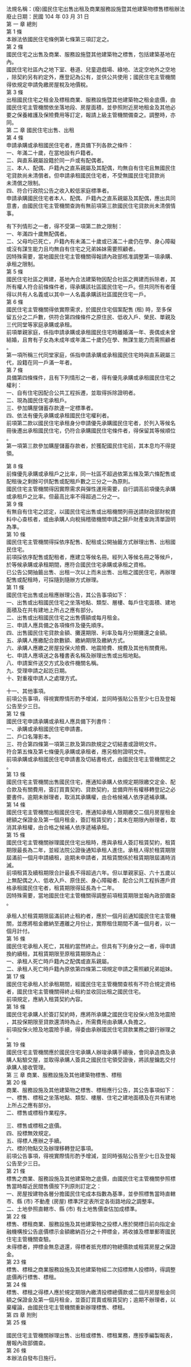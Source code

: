 法規名稱：(廢)國民住宅出售出租及商業服務設施暨其他建築物標售標租辦法  
廢止日期：民國 104 年 03 月 31 日  
第 一 章 總則  
第 1 條  
本辦法依國民住宅條例第七條第三項訂定之。  
第 2 條  
國民住宅之出售及商業、服務設施暨其他建築物之標售，包括建築基地在  
內。  
國民住宅社區內之地下室、巷道、兒童遊戲場、綠地、法定空地外之空地  
，除契約另有約定外，應登記為公有，並供公共使用；國民住宅主管機關  
得依規定申請免繳房屋稅及地價稅。  
第 3 條  
出租國民住宅之租金及標租商業、服務設施暨其他建築物之租金底價，由  
國民住宅主管機關依坐落地段、房屋面積，並參照附近房地租金及其他必  
要之保養維護及保險費用等訂定，報請上級主管機關備查之。調整時，亦  
同。  
第 二 章 國民住宅出售、出租  
第 4 條  
申請承購或承租國民住宅者，應具備下列各款之條件：  
一、年滿二十歲，在當地設有戶籍者。  
二、與直系親屬設籍於同一戶或有配偶者。  
三、本人、配偶、戶籍內之直系親屬及其配偶，均無自有住宅且無國民住  
宅貸款尚未清償者。但申請承租國民住宅者，不受無國民住宅貸款尚  
未清償之限制。  
四、符合行政院公告之收入較低家庭標準者。  
申請承購國民住宅者本人、配偶、戶籍內之直系親屬及其配偶，應出具同  
意書，由國民住宅主管機關查詢有無前項第三款國民住宅貸款尚未清償情  
事。  


有下列情形之一者，得不受第一項第二款之限制：  
一、年滿四十歲無配偶者。  
二、父母均已死亡，戶籍內有未滿二十歲或已滿二十歲仍在學、身心障礙  
或沒有謀生能力且均無自有住宅之兄弟姊妹需要照顧者。  
因特殊需要，當地國民住宅主管機關得報請內政部核准調整第一項承購、  
承租之限制。  
第 5 條  
國民住宅社區之興建，基地內合法建築物因配合社區之興建而拆除者，其  
所有權人符合前條條件者，得承購該社區國民住宅一戶。但共同所有者僅  
得以共有人名義或以其中一人名義承購該社區國民住宅一戶。  
第 6 條  
國民住宅主管機關得依實際需求，於國民住宅個案配售 (租) 時，至多保  
留五分之二戶數，供符合第四條條件之原住民、低收入戶、榮民、單親及  
三代同堂等家庭承購或承租。  
前項單親家庭，係指申請承購或承租國民住宅時離婚滿一年、喪偶或未曾  
結婚，且育有子女為未成年或年滿二十歲仍在學、無謀生能力而需照顧者  
。  
第一項所稱三代同堂家庭，係指申請承購或承租國民住宅時與直系親屬三  
代，設籍在同一戶滿一年者。  
第 7 條  
具備第四條條件，且有下列情形之一者，得有優先承購或承租國民住宅之  
權利：  
一、自有住宅因配合公共工程拆遷，並取得拆除證明者。  
二、現為國民住宅承租戶。  
三、參加購屋儲蓄存款達一定標準者。  
四、依法有優先承購或承租國民住宅權利者。  
前項第二款以國民住宅承租身分申請優先承購國民住宅者，於列入等候名  
冊後遷出承租國民住宅，仍符合承購國民住宅條件者，得保留其等候順位  
。  
第一項第三款參加購屋儲蓄存款者，於獲配國民住宅前，其本息均不得提  
領。  


第 8 條  
前條優先承購或承租戶之比率，同一社區不超過依第五條及第六條配售或  
配租後之剩餘可供配售或配租戶數之三分之一為原則。  
國民住宅主管機關得因實際需求與彈性運用需要，自行調高前項優先承購  
或承租戶之比率。但最高比率不得超過二分之一。  
第 9 條  
有無自有住宅之認定，以國民住宅出售或出租機關列冊送請財政部財稅資  
料中心查核者，或由承購人向稅捐稽徵機關申請之歸戶財產查詢清單證明  
為準。  
第 10 條  
國民住宅主管機關得採依序配售、配租或公開抽籤方式辦理出售、出租國  
民住宅。  
前項採依序配售或配租者，應建立等候名冊。經列入等候名冊之等候戶，  
於等候承購或承租期間，應符合國民住宅承購或承租之資格。  
已公告公開抽籤出售、出租一次以上而未出售、出租之國民住宅，再辦理  
配售或配租時，可採隨到隨辦方式辦理。  
第 11 條  
國民住宅出售或出租應辦理公告，其公告事項如下：  
一、出售或出租國民住宅之坐落地點、類型、層樓、每戶住宅面積、建地  
面積及在共有建地上所占之應有部分。  
二、出售或出租國民住宅之出售價額或每月租金。  
三、申請人應具備之各項條件及優先順序。  
四、出售國民住宅貸款金額、攤還期限、利率及每月分期攤還之金額。  
五、承購人應繳配合款數額、繳納期限及繳納方式。  
六、承購人應繳之房屋投保火險費、地震險費、規費及其他有關費用。  
七、申請人應填送之各種書表名稱及辦理出售或出租地點。  
八、申請案件送交方式及收件機關名稱。  
九、受理申請之起訖日期。  
十、對重複申請人之處理方式。  


十一、其他事項。  
前項公告事項，得視實際情形酌予增減，並同時張貼公告至少七日及登報  
公告至少三日。  
第 12 條  
國民住宅申請承購或承租人應具備下列書件：  
一、承購或承租國民住宅申請書。  
二、戶口名簿影本。  
三、符合第四條第一項第三款及第四款規定之切結書或證明文件。  
符合第五條及第七條優先承購或承租者，應另檢附證明文件。  
前項承購或承租國民住宅申請書及切結書格式，由國民住宅主管機關定之  
。  
第 13 條  
國民住宅主管機關出售國民住宅，應通知承購人依規定期限繳交定金、配  
合款及有關費用，簽訂買賣契約、貸款契約，並備齊所有權移轉登記之必  
要書件。逾期未辦理者，取消其承購權，由合格候補人依序遞補承購。  
第 14 條  
國民住宅主管機關出租國民住宅，應通知承租人限期繳交二個月房屋租金  
總額之保證金及第一個月租金，簽訂租賃契約；其未在期限內辦理者，取  
消其承租權，由合格之候補人依序遞補承租。  
第 15 條  
國民住宅主管機關辦理國民住宅出租時，應與承租人簽訂租賃契約，租賃  
期限最長為二年，並經法院公證後通知承租人進住。承租人得於租賃期限  
屆滿前一個月申請續租，逾期未申請者，其租賃關係於租賃期限屆滿時消  
滅。  
前項租賃及續租期限合計最長不得超過六年。但以單親家庭、六十五歲以  
上無配偶之人、低收入戶、原住民、身心障礙者、配合公共工程拆遷戶資  
格承租國民住宅者，租賃期限得延長為十二年。  
因特殊需要，當地國民住宅主管機關得調整前項租賃期限並報內政部備查  
。  


承租人於租賃期限屆滿前終止租約者，應於一個月前通知國民住宅主管機  
關，並應將租金繳納至遷離之月份止，實際租住期間不滿一個月者，以一  
個月計付。  
第 16 條  
國民住宅承租人死亡，其租約當然終止。但具有下列身分之一者，得申請  
換約續租，其租賃期限至原租賃期限為止：  
一、承租人死亡時戶籍內之配偶或直系親屬。  
二、承租人死亡時戶籍內原依第四條第二項規定申請之需照顧兄弟姐妹。  
第 17 條  
國民住宅承租人於承租期間，經國民住宅主管機關查核有不符合規定資格  
者，國民住宅主管機關得終止租約並收回出租之國民住宅。  
前項規定，應納入租賃契約內容。  
第 18 條  
國民住宅承購人於簽訂契約時，應將所承購之國民住宅投保火險及地震險  
，其投保期限至貸款還清時為止，所需費用由承購人負擔之。  
前項投保火險及地震險手續，得委由承辦國民住宅貸款業務之銀行辦理之  
。  
第 19 條  
國民住宅主管機關應於國民住宅承購人辦竣承購手續後，會同承造商及承  
購人點驗交屋，並取得承購人簽具之國民住宅領受證後，將該屋鑰匙交付  
承購人接收管理。  
第 三 章 商業、服務設施及其他建築物標售、標租  
第 20 條  
商業、服務設施及其他建築物之標售、標租應行公告，其公告事項如下：  
一、標售、標租之坐落地點、類型、樓層、住宅之建地面積及在共有建地  
上所占之應有部分。  
二、標售或標租作業程序。  


三、標售或標租之底價。  
四、投標無效規定。  
五、得標人應辦之手續。  
六、標的物點交及辦理移轉登記事項。  
前項公告事項，得視實際情形酌予增減，並同時張貼公告至少七日及登報  
公告至少三日。  
第 21 條  
標售之商業、服務設施及其他建築物之底價，由國民住宅主管機關參照標  
售當時鄰近民間售價按下列原則訂定之：  
一、房屋按建物各層分擔國民住宅成本指數為基準，並參照標售當時直轄  
市、縣 (市) 不動產 (房屋) 標準評定表所定各街路地段之調整率。  
二、土地參照直轄市、縣 (市) 有土地售價查估加成標準。  
第 22 條  
標售、標租商業、服務設施及其他建築物之投標人應於開標日前向指定金  
融機構按公告底價標示金額繳納百分之十押標金，將收據及標單郵寄國民  
住宅主管機關查驗。  
未得標者，押標金無息退還，得標者抵充標的物總價款或租賃房屋之保證  
金。  
第 23 條  
標售、標租之商業服務設施及其他建築物經二次招標無人投標時，得調整  
底價再行標售、標租。  
第 24 條  
標售、標租之得標人應於規定期限內繳清投標總價款或二個月房屋租金同  
額之保證金及第一個月租金，並簽訂買賣或租賃契約；逾期不辦理者，以  
棄權論，由國民住宅主管機關重新辦理標售、標租。  
第 四 章 附則  
第 25 條  


國民住宅主管機關辦理出售、出租或標售、標租業務，應按季編製報表，  
層報內政部備查。  
第 26 條  
本辦法自發布日施行。  


